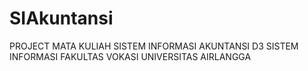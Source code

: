# SIAkuntansi
PROJECT MATA KULIAH SISTEM INFORMASI AKUNTANSI
D3 SISTEM INFORMASI
FAKULTAS VOKASI
UNIVERSITAS AIRLANGGA
